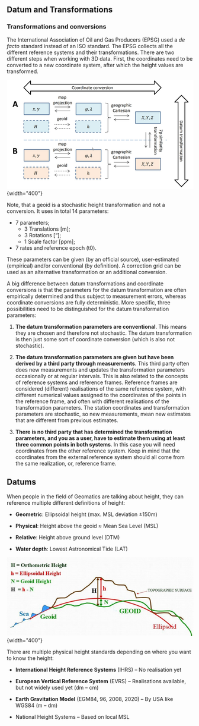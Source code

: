 ## Datum and Transformations

### Transformations and conversions

The International Association of Oil and Gas Producers (EPSG) used a _de facto_ standard instead of an ISO standard. The EPSG collects all the different reference systems and their transformations. There are two different steps when working with 3D data. First, the coordinates need to be converted to a new coordinate system, after which the height values are transformed.

![Map of coordinate conversion and datum transformation](../../../images/Transformations_and_conversions.png){width="400"}

Note, that a geoid is a stochastic height transformation and not a conversion. It uses in total 14 parameters:

* 7 parameters;
  * 3 Translations \[m\];
  * 3 Rotations \[“\];
  * 1 Scale factor \[ppm\];
* 7 rates and reference epoch (t0).

These parameters can be given (by an official source), user-estimated (empirical) and/or conventional (by definition). A correction grid can be used as an alternative transformation or an additional conversion.

A big difference between datum transformations and coordinate conversions is that the parameters for the datum transformation are often empirically determined and thus subject to measurement errors, whereas coordinate conversions are fully deterministic. More specific, three possibilities need to be distinguished for the datum transformation parameters:

1. **The datum transformation parameters are conventional**. This means they are chosen and therefore not stochastic. The datum transformation is then just some sort of coordinate conversion (which is also not stochastic).

2. **The datum transformation parameters are given but have been derived by a third party through measurements**. This third party often does new measurements and updates the transformation parameters occasionally or at regular intervals. This is also related to the concepts of reference systems and reference frames. Reference frames are considered (different) realisations of the same reference system, with different numerical values assigned to the coordinates of the points in the reference frame, and often with different realisations of the transformation parameters. The station coordinates and transformation parameters are stochastic, so new measurements, mean new estimates that are different from previous estimates.
3. **There is no third party that has determined the transformation parameters, and you as a user, have to estimate them using at least three common points in both systems**. In this case you will need coordinates from the other reference system. Keep in mind that the coordinates from the external reference system should all come from the same realization, or, reference frame.

## Datums

When people in the field of Geomatics are talking about height, they can reference multiple different definitions of height:

* **Geometric**: Ellipsoidal height (max. MSL deviation ±150m)

* **Physical**: Height above the geoid ≈ Mean Sea Level (MSL)
* **Relative**: Height above ground level (DTM)
* **Water depth**: Lowest Astronomical Tide (LAT)

![Physical heights in Geomatics](../../../images/Height_references.png){width="400"}

There are multiple physical height standards depending on where you want to know the height:

* **International Height Reference Systems** (IHRS) – No realisation yet

* **European Vertical Reference System** (EVRS) – Realisations available, but not widely used yet (dm – cm)

* **Earth Gravitation Model** (EGM84, 96, 2008, 2020) – By USA like WGS84 (m – dm)

* National Height Systems – Based on local MSL
